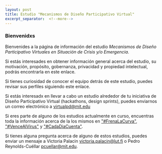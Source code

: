 ```yaml
---
layout: post
title: Estudio "Mecanismos de Diseño Participativo Virtual"
excerpt_separator:  <!--more-->
---
```


### Bienvenidxs

Bienvenides a la página de información del estudio *Mecanismos de Diseño Participativo Virtuales en Situación de Crisis y/o Emergencia*.

Si estás interesades en obtener información general acerca del estudio, su motivación, propósito, gobernanza, privacidad y propiedad intelectual, podrás encontrarla en este enlace.

Si tienes curiosidad de conocer el equipo detrás de este estudio, puedes revisar sus perfiles siguiendo este enlace.

Si estás interesadx en llevar a cabo un estudio alrededor de tu iniciativa de Diseño Participativo Virtual (hackathons, design sprints), puedes enviarnos un correo electrónico a [virtualpd@mit.edu](mailto:virtualpd@mit.edu)

Si eres parte de alguno de los estudios actualmente en curso, encuentras toda la información acerca de la los mismos en ["#FrenaLaCurva"](https://mitmedialab.github.io/virtualpd/category/FrenaLaCurva.html), ["#VenceAlVirus"](https://mitmedialab.github.io/virtualpd/category/VenceAlVirus.html) y ["#CadaDiaCuenta"](https://mitmedialab.github.io/virtualpd/category/CadaDiaCuenta.html).

Si tienes alguna pregunta acerca de alguno de estos estudios, puedes enviar un mensaje a Victoria Palacin [victoria.palacin@lut.fi](mailto:victoria.palacin@lut.fi) o Pedro Reynolds-Cuéllar [pcuellar@mit.edu](mailto:pcuellar@mit.edu).
